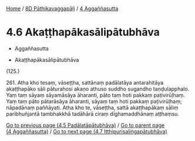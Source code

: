 
[Home](/) / [8D Pāthikavaggapāḷi](../../8D.md) / [4 Aggaññasutta](../4.md)

# 4.6 Akaṭṭhapākasālipātubhāva

* Aggaññasutta

* Akaṭṭhapākasālipātubhāva

(125.)

261\. Atha kho tesaṃ, vāseṭṭha, sattānaṃ padālatāya antarahitāya akaṭṭhapāko sāli pāturahosi akaṇo athuso suddho sugandho taṇḍulapphalo. Yaṃ taṃ sāyaṃ sāyamāsāya āharanti, pāto taṃ hoti pakkaṃ paṭivirūḷhaṃ. Yaṃ taṃ pāto pātarāsāya āharanti, sāyaṃ taṃ hoti pakkaṃ paṭivirūḷhaṃ; nāpadānaṃ paññāyati. Atha kho te, vāseṭṭha, sattā akaṭṭhapākaṃ sāliṃ paribhuñjantā tambhakkhā tadāhārā ciraṃ dīghamaddhānaṃ aṭṭhaṃsu.

[Go to previous page (4.5 Padālatāpātubhāva)](4.5.md) / [Go to parent page (4 Aggaññasutta)](../4.md) / [Go to next page (4.7 Itthipurisaliṅgapātubhāva)](4.7.md)


